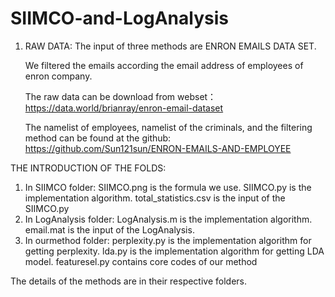 # SIIMCO-and-LogAnalysis

1. RAW DATA:<tr/>
   The input of three methods are ENRON EMAILS DATA SET. <tr/>
   
   We filtered the emails according the email address of employees of enron company.<tr/>
   
   The raw data can be download from webset： https://data.world/brianray/enron-email-dataset<tr/>

   The namelist of employees, namelist of the criminals, and the filtering method can be found at the github: https://github.com/Sun121sun/ENRON-EMAILS-AND-EMPLOYEE<tr/>


THE INTRODUCTION OF THE FOLDS:<tr/>
1. In SIIMCO folder:<tr/>
   SIIMCO.png is the formula we use.<tr/>
   SIIMCO.py is the implementation algorithm.<tr/>
   total_statistics.csv is the input of the SIIMCO.py<tr/>
2. In LogAnalysis folder:<tr/>
   LogAnalysis.m is the implementation algorithm. <tr/>
   email.mat is the input of the LogAnalysis.<tr/>
3. In ourmethod folder:<tr/>
   perplexity.py is the implementation algorithm for getting perplexity.<tr/>
   lda.py is the implementation algorithm for getting LDA model.<tr/>
   featuresel.py contains core codes of our method<tr/>
<tr/>
   The details of the methods are in their respective folders.

